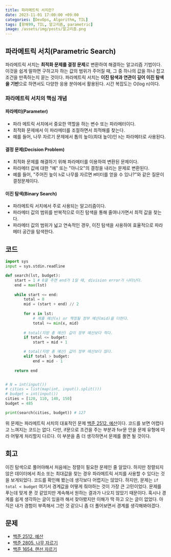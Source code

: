 ```yaml
---
title: 파라메트릭 서치란?
date: 2023-11-01 17:00:00 +09:00
categories: [DevOps, Algorithm, TIL]
tags: [항해99, TIL, 알고리즘, parametric]
image: /assets/img/posts/알고리즘.png
---
```



## 파라메트릭 서치(Parametric Search)
파라메트릭 서치는 **최적화 문제를 결정 문제**로 변환하여 해결하는 알고리즘 기법이다. 이것을 쉽게 말하면 구하고자 하는 값의 범위가 주어질 때, 그 중 하나의 값을 하나 잡고 조건을 만족하는지 묻는 것이다. 파라메트릭 서치는 **이진 탐색과 연관이 깊어 이진 탐색을 기반**으로 하면서도 다양한 응용 분야에서 활용된다. 시간 복잡도는 O(log n)이다.

### 파라메트릭 서치의 핵심 개념

#### 파라메터(Parameter)
+ 파라 메트릭 서치에서 중요한 역할을 하는 변수 또는 파라메터이다.
+ 최적화 문제에서 이 파라메터를 조절하면서 최적해를 찾는다.
+ 예를 들어, 나무 자르기 문제에서 톱의 높이(최대 높이)인 `h`는 파라메터로 사용된다.

#### 결정 문제(Decision Problem)
+ 최적화 문제를 해결하기 위해 파라메터를 이용하여 변환된 문제이다.
+ 파라메터 값에 대한 "예" 또는 "아니오"의 결정을 내리는 문제로 변환된다.
+ 예를 들어, "주어진 높이 `h`로 나무를 자르면 `M`미터를 얻을 수 있나?"와 같은 질문이 결정문제이다.

#### 이진 탐색(Binary Search)
+ 파라메트릭 서치에서 주로 사용되는 알고리즘이다.
+ 파라메터 값의 범위를 반복적으로 이진 탐색을 통해 줄여나가면서 최적 값을 찾는다.
+ 파라메터 값의 범위가 넓고 연속적인 경우, 이진 탐색을 사용하여 효율적으로 파라메터 공간을 탐색한다.


## 코드

```python
import sys
input = sys.stdin.readline

def search(lst, budget):
	start = 1 # 0을 주면 end가 1일 때, division error가 나타난다.
	end = max(lst)
	
	while start <= end:		
		total = 0
		mid = (start + end) // 2
		
		for x in lst:
			# 제출 예산(x) or 책정될 정부 예산(mid)을 더한다.
			total += min(x, mid)
		
		# total(지방 총 예산) 값이 정부 예산보다 적다.
		if total <= budget:
			start = mid + 1

		# total(지방 총 예산) 값이 정부 에산보다 많다.
		elif total > budget:
			end = mid - 1
	
	return end


# N = int(input())
# cities = list(map(int, input().split()))
# budget = int(input())
cities = [120, 110, 140, 150]
budget = 485

print(search(cities, budget)) # 127
```

위 문제는 파라메트릭 서치의 대표적인 문제 [백준 2512. 예산](https://www.acmicpc.net/problem/2512)이다. 
코드를 보면 어렵다고 느껴지는 코드는 없다. 다만, if문으로 조건을 주는 부분과 for문 안을 문제 유형에 따라 어떻게 처리할지 다르다.
이 부분을 좀 더 생각하면서 문제를 풀면 될 것이다.

## 회고
이진 탐색으로 풀어야해서 처음에는 정렬이 필요한 문제인 줄 알았다. 하지만 정렬되지 않은 데이터에서 최소 또는 최대값을 찾는 경우 파라메트릭 서치를 사용할 수 있다는 것을 보게되었다.
코드를 확인해 봤는데 생각보다 어렵지는 않았다. 하지만, 문제는 `if total < budget` 여기서 경계값을 어떻게 줘야하는 것이 가장 큰 고민이었다. 문제를 푸는데 맞게 푼 것 같았지만 계속해서 원하는 결과가 나오지 않았기 때문이다. 혹시나 경계를 쉽게 생각하는 글이 있을까 해서 찾아봤지만 이해가 딱 하고 오는 글이 없었다. 아직은 내가 경험이 부족해서 그런 것 같으니 좀 더 풀어보면서 경계를 생각해봐야겠다.

## 문제
- [백준 2512. 예산](https://www.acmicpc.net/problem/2512)
- [백준 2805. 나무 자르기](https://www.acmicpc.net/problem/2805)
- [백준 1654. 랜선 자르기](https://www.acmicpc.net/problem/1654)